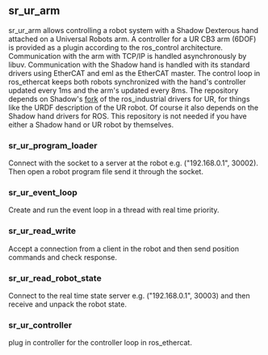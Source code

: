sr_ur_arm
---------

sr_ur_arm allows controlling a robot system with a Shadow Dexterous hand attached on a Universal Robots arm. A  controller for a UR CB3 arm (6DOF) is provided as a plugin according to the ros_control architecture. Communication with the arm with TCP/IP is handled asynchronously by libuv. Communication with the Shadow hand is handled with its standard drivers using EtherCAT and eml as the EtherCAT master. The control loop in ros_ethercat keeps both robots synchronized with the hand's controller updated every 1ms and the arm's updated every 8ms. The repository depends on Shadow's [fork](https://github.com/shadow-robot/universal_robot.git) of the ros_industrial drivers for UR, for things like the URDF description of the UR robot. Of course it also depends on the Shadow hand drivers for ROS. This repository is not needed if you have either a Shadow hand or UR robot by themselves.

### sr_ur_program_loader

Connect with the socket to a server at the robot e.g. ("192.168.0.1", 30002). Then
open a robot program file send it through the socket.

### sr_ur_event_loop
Create and run the event loop in a thread with real time priority. 

### sr_ur_read_write
Accept a connection from a client in the robot and then send position commands and check response.

### sr_ur_read_robot_state
Connect to the real time state server e.g. ("192.168.0.1", 30003) and then receive and unpack the robot state.

### sr_ur_controller
plug in controller for the controller loop in ros_ethercat.
